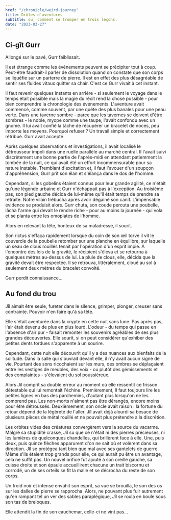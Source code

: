 ```yaml
---
href: "/chronicle/weird-journey"
title: Drôles d'aventures
subtitle: ou, comment se tromper en trois leçons.
date: "2023-03-27"
---
```


## Ci-gît Gurr

Allongé sur le pavé, Gurr faiblissait.

Il est étrange comme les événements peuvent se précipiter tout à coup. Peut-être faudrait-il parler de dissolution quand on constate que son corps se liquéfie sur un parterre de pierre. Il est en effet des plus désagréable de sentir ses fluides vitaux quitter sa chair. C'est ce Gurr vivait à cet instant.

Il faut revenir quelques instants en arrière - si seulement le voyage dans le temps était possible mais la magie du récit rend la chose possible - pour bien comprendre la chronologie des événements. L'aventure avait commencé, comme souvent, par une quête des plus banales pour une peau verte. Dans une taverne sombre - parce que les tavernes se doivent d'être sombres - le noble, myope comme une taupe, l'avait confondu avec un gnome. Il lui avait confié la tâche de récupérer un bracelet de noces, peu importe les moyens. Pourquoi refuser ? Un travail simple et correctement rétribué. Gurr avait accepté.

Après quelques observations et investigations, il avait localisé le détrousseur impoli dans une ruelle parallèle au marché central. Il l'avait suivi discrètement une bonne partie de l'après-midi en attendant patiemment la tombée de la nuit, ce qui avait été un effort incommensurable pour sa nature instable. Tremblant d'excitation et, il faut l'avouer d'un soupçon d'appréhension, Gurr prit son élan et s'élança dans le dos de l'homme.

Cependant, si les gobelins étaient connus pour leur grande agilité, ce n'était qu'une légende urbaine et Gurr n'échappait pas à l'exception. Au troisième pas, son pied gauche décida de lui-même qu'il était temps de prendre sa retraite. Notre vilain trébucha après avoir dégainé son canif. L'impensable évidence se produisit alors. Gurr chuta, son coude percuta une poubelle, lâcha l'arme qui devait le rendre riche - pour au moins la journée - qui vola et se planta entre les omoplates de l'homme.

Alors en relevant la tête, honteux de sa maladresse, il sourit.

Son rictus s'effaça rapidement lorsque du coin de son œil torve il vit le couvercle de la poubelle retomber sur une planche en équilibre, sur laquelle un seau de clous rouillés tenait par l'opération d'un esprit impie. À l'encontre des lois de la gravité, le récipient s'éleva et se retourna à quelques mètres au-dessus de lui. La pluie de clous, elle, décida que la gravité devait être respectée. Il se retrouva, littéralement, cloué au sol à seulement deux mètres du bracelet convoité.

Gurr perdit connaissance...

## Au fond du trou

Jîl aimait être seule, fureter dans le silence, grimper, plonger, creuser sans contrainte. Pouvoir n'en faire qu'à sa tête.

Elle s'était aventurée dans la crypte en cette nuit sans lune. Pas après pas, l'air était devenu de plus en plus lourd. L'odeur - du temps qui passe en l'absence d'air pur - faisait remonter les souvenirs agréables de ses plus grandes découvertes. Elle sourit, si on peut considérer qu'exhiber des petites dents tordues s'apparente à un sourire.

Cependant, cette nuit elle découvrit qu'il y a des nuances aux bienfaits de la solitude. Dans la salle qui s'ouvrait devant elle, il n'y avait aucun signe de vie. Pourtant des sons ricochaient sur les murs, des ombres se déplaçaient entre les vestiges de meubles, des voix - ou plutôt des gémissements et des complaintes - s'élevaient du sol poussiéreux.

Alors Jîl comprit sa double erreur au moment où elle ressentit ce frisson détestable qui lui remontait l'échine. Premièrement, Il faut toujours lire les petites lignes en bas des parchemins, d'autant plus lorsqu'on ne les comprend pas. Les non-morts n'aiment pas être dérangés, encore moins pour être détroussés. Deuxièmement, son oncle avait raison : la fortune du retour dépend de la légèreté de l'aller. Jîl avait déjà alourdi sa besace de plusieurs pièces de métal rouillé et ne pouvait plus prétendre à la discrétion.

Les orbites vides des créatures convergèrent vers la source du vacarme. Malgré sa stupidité crasse, Jîl su que ce n'était ni des pierres précieuses, ni les lumières de quelconques chandelles, qui brillèrent face à elle. Une, puis deux, puis quinze flèches apparurent d'on ne sait où et volèrent dans sa direction. Jîl se protégea tant bien que mal avec ses gantelets de guerre. Même s'ils étaient trop grands pour elle, ce qui aurait pu être un avantage, cela ne suffit pas. Un nouvel orifice fut ajouté à son oreille gauche, sa cuisse droite et son épaule accueillirent chacune un trait biscornu et corrodé, un de ses orteils se fit la malle et se décrocha du reste de son corps.

Un froid noir et intense envahit son esprit, sa vue se brouilla, le son des os sur les dalles de pierre se rapprocha. Alors, ne pouvant plus fuir autrement qu'en rampant tel un ver des sables paraplégique, Jîl se roula en boule sous son tas de breloques.

Elle attendit la fin de son cauchemar, celle-ci ne vint pas...
